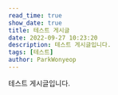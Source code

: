 ```yaml
---
read_time: true
show_date: true
title: 테스트 게시글
date: 2022-09-27 10:23:20
description: 테스트 게시글입니다.
tags: [테스트]
author: ParkWonyeop
---
```


테스트 게시글입니다.
